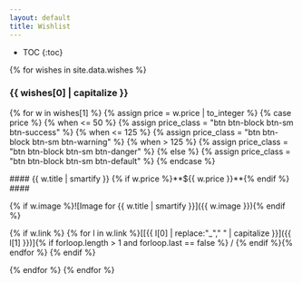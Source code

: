 ```yaml
---
layout: default
title: Wishlist
---
```

* TOC
{:toc}

{% for wishes in site.data.wishes %}
### {{ wishes[0] | capitalize }} ###
{% for w in wishes[1] %}
{% assign price = w.price | to_integer %}
{% case price %}
  {% when <= 50 %}
    {% assign price_class = "btn btn-block btn-sm btn-success" %}
  {% when <= 125 %}
    {% assign price_class = "btn btn-block btn-sm btn-warning" %}
  {% when > 125 %}
    {% assign price_class = "btn btn-block btn-sm btn-danger" %}
  {% else %}
    {% assign price_class = "btn btn-block btn-sm btn-default" %}
{% endcase %}
<div class="tile" markdown="1">
#### {{ w.title | smartify }} {% if w.price %}<span class="{{ price_class }}" style="white-space:nowrap">**${{ w.price }}**</span>{% endif %} ####

{% if w.image %}![Image for {{ w.title | smartify }}]({{ w.image }}){% endif %}

{% if w.link %}
<span>{% for l in w.link %}[[{{ l[0] | replace:"_"," " | capitalize }}]({{ l[1] }})]{% if forloop.length > 1 and forloop.last == false %} / {% endif %}{% endfor %}</span>
{% endif %}
</div>
{% endfor %}
{% endfor %}
